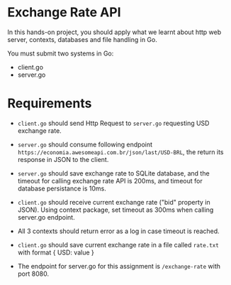 # Exchange Rate API

In this hands-on project, you should apply what we learnt about http web server, contexts, databases and file handling in Go.

You must submit two systems in Go:

- client.go
- server.go

# Requirements

- `client.go` should send Http Request to `server.go` requesting USD exchange rate.
- `server.go` should consume following endpoint `https://economia.awesomeapi.com.br/json/last/USD-BRL`, the return its response in JSON to the client.
- `server.go` should save exchange rate to SQLite database, and the timeout for calling exchange rate API is 200ms, and timeout for database persistance is 10ms.
- `client.go` should receive current exchange rate ("bid" property in JSON). Using context package, set timeout as 300ms when calling server.go endpoint.
- All 3 contexts should return error as a log in case timeout is reached.
- `client.go` should save current exchange rate in a file called `rate.txt` with format {
  USD: value
  }

- The endpoint for server.go for this assignment is `/exchange-rate` with port 8080.

